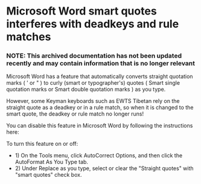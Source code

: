 # Microsoft Word smart quotes interferes with deadkeys and rule matches

### **NOTE**: This archived documentation has not been updated recently and may contain information that is no longer relevant


<p>Microsoft Word has a feature that automatically converts straight quotation marks ( ' or " ) to curly (smart or typographer's) quotes ( Smart single quotation marks or Smart double quotation marks ) as you type.</p>

<p>However, some Keyman keyboards such as EWTS Tibetan rely on the straight quote as a deadkey or in a rule match, so when it is changed to the smart quote, the deadkey or rule match no longer runs!</p>

<p>You can disable this feature in Microsoft Word by following the instructions here:</p>

<p>To turn this feature on or off:</p>
<ul>
<li>1) On the Tools menu, click AutoCorrect Options, and then click the AutoFormat As You Type tab.</li>
<li>2) Under Replace as you type, select or clear the "Straight quotes" with "smart quotes" check box.</li>
</ul>

